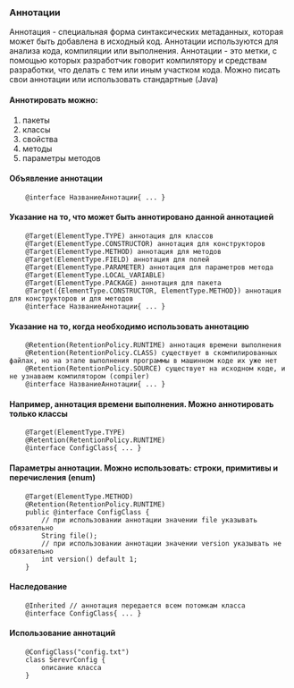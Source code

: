 ### Аннотации
Аннотация - специальная форма синтаксических метаданных, которая может быть добавлена в исходный код.
Аннотации используются для анализа кода, компиляции или выполнения. Аннотации - это метки, с помощью которых
разработчик говорит компилятору и средствам разработки, что делать с тем или иным участком кода.
Можно писать свои аннотации или использовать стандартные (Java)
#### Аннотировать можно:
1. пакеты
2. классы
3. свойства
4. методы
5. параметры методов

#### Объявление аннотации

        @interface НазваниеАннотации{ ... }

#### Указание на то, что может быть аннотировано данной аннотацией

        @Target(ElementType.TYPE) аннотация для классов
        @Target(ElementType.CONSTRUCTOR) аннотация для конструкторов
        @Target(ElementType.METHOD) аннотация для методов
        @Target(ElementType.FIELD) аннотация для полей
        @Target(ElementType.PARAMETER) аннотация для параметров метода
        @Target(ElementType.LOCAL_VARIABLE)
        @Target(ElementType.PACKAGE) аннотация для пакета
        @Target({ElementType.CONSTRUCTOR, ElementType.METHOD}) аннотация для конструкторов и для методов
        @interface НазваниеАннотации{ ... }

#### Указание на то, когда необходимо использовать аннотацию

        @Retention(RetentionPolicy.RUNTIME) аннотация времени выполнения
        @Retention(RetentionPolicy.CLASS) существует в скомпилированных файлах, но на этапе выполнения программы в машинном коде их уже нет
        @Retention(RetentionPolicy.SOURCE) существует на исходном коде, и не узнаваем компилятором (compiler)
        @interface НазваниеАннотации{ ... }

#### Например, аннотация времени выполнения. Можно аннотировать только классы

        @Target(ElementType.TYPE)
        @Retention(RetentionPolicy.RUNTIME)
        @interface ConfigClass{ ... }

#### Параметры аннотации. Можно использовать: строки, примитивы и перечисления (enum)

        @Target(ElementType.METHOD)
        @Retention(RetentionPolicy.RUNTIME)
        public @interface ConfigClass {
            // при использовании аннотации значении file указывать обязательно
            String file();
            // при использовании аннотации значении version указывать не обязательно
            int version() default 1;
        }

#### Наследование

        @Inherited // аннотация передается всем потомкам класса
        @interface ConfigClass{ ... }


#### Использование аннотаций

        @ConfigClass("config.txt")
        class SerevrConfig {
            описание класса
        }
         